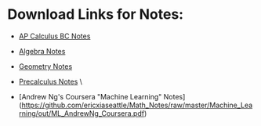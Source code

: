 # Download Links for Notes:

* [AP Calculus BC Notes](https://github.com/ericxiaseattle/Math_Notes/raw/master/APCalculusBC/out/main.pdf)
* [Algebra Notes](https://github.com/ericxiaseattle/Math_Notes/raw/master/Algebra/out/main.pdf)
* [Geometry Notes](https://github.com/ericxiaseattle/Math_Notes/raw/master/Geometry/out/main.pdf)
* [Precalculus Notes](https://github.com/ericxiaseattle/Math_Notes/raw/master/Precalculus/out/main.pdf) \

* [Andrew Ng's Coursera "Machine Learning" Notes] (https://github.com/ericxiaseattle/Math_Notes/raw/master/Machine_Learning/out/ML_AndrewNg_Coursera.pdf)

